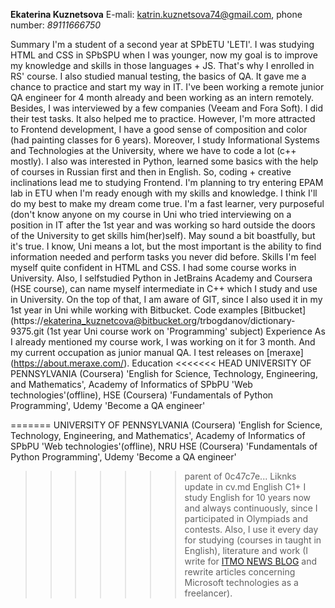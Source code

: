 

**Ekaterina Kuznetsova**
E-mali: katrin.kuznetsova74@gmail.com, phone number: *89111666750*

Summary
I'm a student of a second year at SPbETU 'LETI'. I was studying HTML and CSS in SPbSPU when I was younger, now my goal is to improve my knowledge and skills in those languages + JS. That's why I enrolled in RS' course. I also studied manual testing, the basics of QA. It gave me a chance to practice and start my way in IT. I've been working a remote junior QA engineer for 4 month already and been working as an intern remotely. Besides, I was interviewed by a few companies (Veeam and Fora Soft). I did their test tasks. It also helped me to practice. However, I'm more attracted to Frontend development, I have a good sense of composition and color (had painting classes for 6 years). Moreover, I study Informational Systems and Technologies at the University, where we have to code a lot (c++ mostly). I also was interested in Python, learned some basics with the help of courses in Russian first and then in English. So, coding + creative inclinations lead me to studying Frontend. I'm planning to try entering EPAM lab in ETU when I'm ready enough with my skills and knowledge. I think I'll do my best to make my dream come true. I'm a fast learner, very purposeful (don't know anyone on my course in Uni who tried interviewing on a position in IT after the 1st year and was working so hard outside the doors of the University to get skills him(her)self). May sound a bit boastfully, but it's true. I know, Uni means a lot, but the most important is the ability to find information needed and perform tasks you never did before.
Skills
I'm feel myself quite confident in HTML and CSS. I had some course works in University. Also, I selfstudied Python in JetBrains Academy and Coursera (HSE course), can name myself intermediate in C++ which I study and use in University. On the top of that, I am aware of GIT, since I also used it in my 1st year in Uni while working with Bitbucket.
Code examples
[Bitbucket] (https://ekaterina_kuznetcova@bitbucket.org/trbogdanov/dictionary-9375.git  (1st year Uni course work on 'Programming' subject)
Experience
As I already mentioned my course work, I was working on it for 3 month. And my current occupation as junior manual QA. I test releases on [meraxe] (https://about.meraxe.com/).
Education
<<<<<<< HEAD
UNIVERSITY OF PENNSYLVANIA (Coursera) 'English for Science, Technology, Engineering, and Mathematics', Academy of Informatics of SPbPU 'Web technologies'(offline), HSE (Coursera) 'Fundamentals of Python Programming', Udemy 'Become a QA engineer'

=======
UNIVERSITY OF PENNSYLVANIA (Coursera) 'English for Science, Technology, Engineering, and Mathematics', Academy of Informatics of SPbPU 'Web technologies'(offline), NRU HSE (Coursera) 'Fundamentals of Python Programming', Udemy 'Become a QA engineer'
>>>>>>> parent of 0c47c7e... Liknks update in cv.md
English
C1+ I study English for 10 years now and always continuously, since I participated in Olympiads and contests. Also, I use it every day for studying (courses in taught in English), literature and work (I write for [ITMO NEWS BLOG](https://news.itmo.ru/en/blogs/) and rewrite articles concerning Microsoft technologies as a freelancer).

